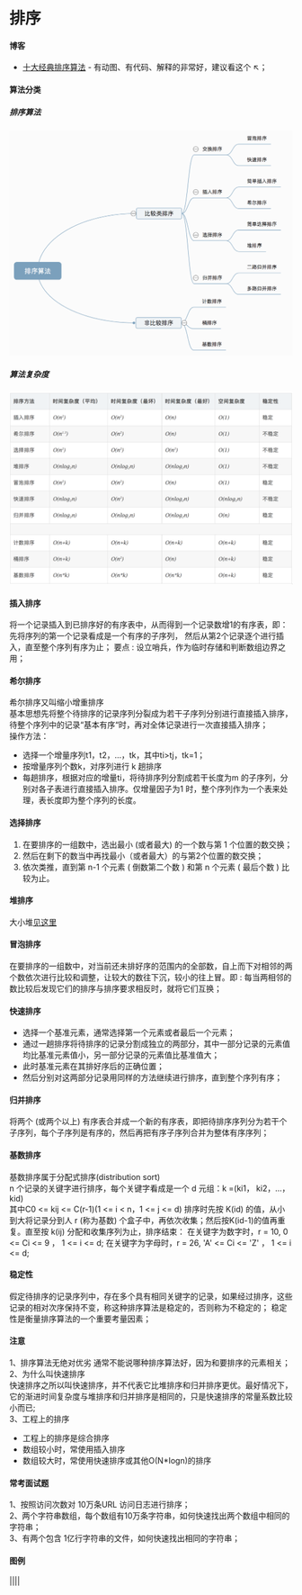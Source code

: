 # 排序  

#### 博客  
 - [十大经典排序算法](https://www.cnblogs.com/onepixel/p/7674659.html)
    	- 有动图、有代码、解释的非常好，建议看这个 ↖；
#### 算法分类  
##### 排序算法  
![排序算法](./images/202203022017.png)
##### 算法复杂度  
![算法复杂度](./images/202203022019.png)
#### 插入排序  
将一个记录插入到已排序好的有序表中，从而得到一个记录数增1的有序表，即：先将序列的第一个记录看成是一个有序的子序列， 然后从第2个记录逐个进行插入，直至整个序列有序为止；
要点 : 设立哨兵，作为临时存储和判断数组边界之用；  

#### 希尔排序  
希尔排序又叫缩小增重排序   
基本思想先将整个待排序的记录序列分裂成为若干子序列分别进行直接插入排序，待整个序列中的记录“基本有序“时，再对全体记录进行一次直接插入排序；  
操作方法：  

 - 选择一个增量序列t1，t2，…，tk，其中ti>tj，tk=1；
 - 按增量序列个数k，对序列进行 k 趟排序   
 - 每趟排序，根据对应的增量ti，将待排序列分割成若干长度为m 的子序列，分别对各子表进行直接插入排序。仅增量因子为1 时，整个序列作为一个表来处理，表长度即为整个序列的长度。
#### 选择排序  
1. 在要排序的一组数中，选出最小 (或者最大) 的一个数与第 1 个位置的数交换；  
2. 然后在剩下的数当中再找最小（或者最大）的与第2个位置的数交换；  
3. 依次类推，直到第 n-1 个元素 ( 倒数第二个数 ) 和第 n 个元素 ( 最后个数 ) 比较为止。  
#### 堆排序  
大小堆[见这里](./堆.md)  
#### 冒泡排序  
在要排序的一组数中，对当前还未排好序的范围内的全部数，自上而下对相邻的两个数依次进行比较和调整，让较大的数往下沉，较小的往上冒。即 : 每当两相邻的数比较后发现它们的排序与排序要求相反时，就将它们互换；  
#### 快速排序  
 - 选择一个基准元素，通常选择第一个元素或者最后一个元素；  
 - 通过一趟排序将待排序的记录分割成独立的两部分，其中一部分记录的元素值均比基准元素值小，另一部分记录的元素值比基准值大；  
 -  此时基准元素在其排好序后的正确位置；  
 - 然后分别对这两部分记录用同样的方法继续进行排序，直到整个序列有序；  
#### 归并排序  
将两个 (或两个以上) 有序表合并成一个新的有序表，即把待排序序列分为若干个子序列，每个子序列是有序的，然后再把有序子序列合并为整体有序序列；  
#### 基数排序  
基数排序属于分配式排序(distribution sort)  
n 个记录的关键字进行排序，每个关键字看成是一个 d 元组：k =(ki1， ki2，...，  kid)  
其中C0 <= kij <= C(r-1)(1 <= i < n，1 <= j <= d)
排序时先按 K(id) 的值，从小到大将记录分到人 r (称为基数) 个盒子中，再依次收集；然后按K(id-1)的值再重复。直至按 k(ij) 分配和收集序列为止，排序结束：
在关键字为数字时，r = 10,  0 <= Ci <= 9 ， 1 <= i <= d;
在关键字为字母时，r = 26,  'A' <= Ci <= 'Z' ， 1 <= i <= d;

#### 稳定性  
  假定待排序的记录序列中，存在多个具有相同关键字的记录，如果经过排序，这些记录的相对次序保持不变，称这种排序算法是稳定的，否则称为不稳定的；
  稳定性是衡量排序算法的一个重要考量因素；

#### 注意  
1、排序算法无绝对优劣
	通常不能说哪种排序算法好，因为和要排序的元素相关；  
2、为什么叫快速排序  
	快速排序之所以叫快速排序，并不代表它比堆排序和归并排序更优。最好情况下，它的渐进时间复杂度与堆排序和归并排序是相同的，只是快速排序的常量系数比较小而已;  
3、工程上的排序  

 - 工程上的排序是综合排序  
 - 数组较小时，常使用插入排序  
 - 数组较大时，常使用快速排序或其他O(N*Iogn)的排序  

#### 常考面试题  
1、按照访问次数对 10万条URL 访问日志进行排序；  
2、两个字符串数组，每个数组有10万条字符串，如何快速找出两个数组中相同的字符串；  
3、有两个包含 1亿行字符串的文件，如何快速找出相同的字符串；  

#### 图例  
||||